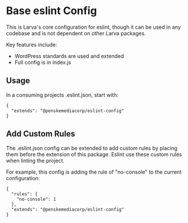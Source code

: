 # Base eslint Config

This is Larva's core configuration for eslint, though it can be used in any codebase and is not dependent on other Larva packages. 

Key features include:
* WordPress standards are used and extended
* Full config is in index.js

## Usage

In a consuming projects .eslint.json, start with:

```
{
  "extends": "@penskemediacorp/eslint-config"
}
```

## Add Custom Rules

The .eslint.json config can be extended to add custom rules by placing them before the extension of this package. Eslint use these custom rules when linting the project.

For example, this config is adding the rule of "no-console" to the current configuration:

```language-json
{
  "rules": {
    "no-console": 1
  },
  "extends": "@penskemediacorp/eslint-config"
}
```
